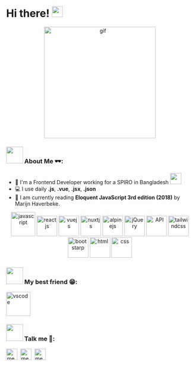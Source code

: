 # Hi there! <img src="https://github.com/TheDudeThatCode/TheDudeThatCode/blob/master/Assets/Hi.gif" width="29px">

<!-- ![](https://camo.githubusercontent.com/992babdffd8c74a1502de375fbdf7e4d54773242/68747470733a2f2f6d656469612e67697068792e636f6d2f6d656469612f53576f536b4e36447854737a71494b4571762f67697068792e676966) -->
<!-- ![](https://media2.giphy.com/media/ln7z2eWriiQAllfVcn/giphy.gif?cid=790b7611ce0e6c5d3787354c64f094e487f09bb3f64e05cc&rid=giphy.gif&ct=s) -->
<p  align="center">
<img src="https://media2.giphy.com/media/ln7z2eWriiQAllfVcn/giphy.gif?cid=790b7611ce0e6c5d3787354c64f094e487f09bb3f64e05cc&rid=giphy.gif&ct=s" alt="gif" width="300" height="300"/>
</p>

### <img src="https://github.com/TheDudeThatCode/TheDudeThatCode/blob/master/Assets/Developer.gif" width="45px"> About Me 🕶:

- 🏦 I'm a Frontend Developer working for a SPIRO in Bangladesh
  <img src="https://media.giphy.com/media/WUlplcMpOCEmTGBtBW/giphy.gif" width="30">
- 💻 I use daily **.js**, **.vue**, **.jsx**, **.json**
- 📖 I am currently reading **Eloquent JavaScript 3rd edition (2018)** by Marijn Haverbeke.

<p align="center">
      <img src="https://cdn.worldvectorlogo.com/logos/logo-javascript.svg" alt="javascript" width="65" height="65"/> 
      <img src="https://cdn.worldvectorlogo.com/logos/react-2.svg" alt="reactjs" width="55" height="55"/>
      <img src="https://cdn.worldvectorlogo.com/logos/vue-9.svg" alt="vuejs" width="55" height="55"/>
      <img src="https://cdn.worldvectorlogo.com/logos/nuxt-2.svg" alt="nuxtjs" width="55" height="55"/>
      <img src="https://cdn.worldvectorlogo.com/logos/alpine-13.svg" alt="alpinejs" width="55" height="55"/>
      <img src="https://cdn.worldvectorlogo.com/logos/jquery-4.svg" alt="jQuery" width="55" height="55"/>
      <img src="https://cdn.worldvectorlogo.com/logos/postman.svg" alt="API" width="55" height="55"/>
      <img src="https://cdn.worldvectorlogo.com/logos/tailwindcss.svg" alt="tailwindcss" width="55" height="55"/>
      <img src="https://cdn.worldvectorlogo.com/logos/bootstrap-4.svg" alt="bootstarp" width="55" height="55"/> 
      <img src="https://cdn.worldvectorlogo.com/logos/html-1.svg" alt="html" width="55" height="55"/> 
      <img src="https://cdn.worldvectorlogo.com/logos/css-3.svg" alt="css" width="55" height="55"/> 
</p>

### <img src="https://github.com/TheDudeThatCode/TheDudeThatCode/blob/master/Assets/Developer.gif" width="45px"> My best friend 😁:

<p align="left">
 <img src="https://cdn.worldvectorlogo.com/logos/visual-studio-code-1.svg" alt="vscode" width="65" height="65"/> 
</p>

### <img src="https://github.com/TheDudeThatCode/TheDudeThatCode/blob/master/Assets/Developer.gif" width="45px"> Talk me 📱:

<p align="left">
<a href="https://twitter.com/mexuvo" target="blank"><img align="center" src="https://cdn.jsdelivr.net/npm/simple-icons@3.0.1/icons/twitter.svg" alt="mexuvo" height="30" width="30" /></a>&nbsp;
<a href="https://linkedin.com/in/mexuvo" target="blank"><img align="center" src="https://cdn.jsdelivr.net/npm/simple-icons@3.0.1/icons/linkedin.svg" alt="mexuvo" height="30" width="30" /></a>&nbsp;
<a href="https://www.facebook.com/mexuvo"><img align="center" alt="mexuvo" width="30px" src="https://cdn.jsdelivr.net/npm/simple-icons@3.0.1/icons/facebook.svg" /></a>
</p>
